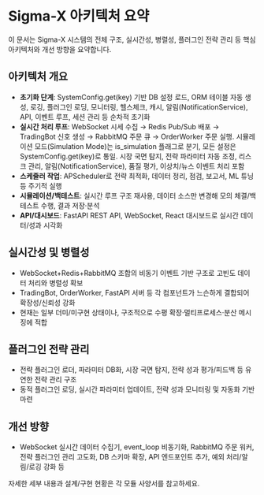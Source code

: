 # Sigma-X 아키텍처 요약

이 문서는 Sigma-X 시스템의 전체 구조, 실시간성, 병렬성, 플러그인 전략 관리 등 핵심 아키텍처와 개선 방향을 요약합니다.

## 아키텍처 개요

- **초기화 단계**: SystemConfig.get(key) 기반 DB 설정 로드, ORM 테이블 자동 생성, 로깅, 플러그인 로딩, 모니터링, 헬스체크, 캐시, 알림(NotificationService), API, 이벤트 루프, 세션 관리 등 순차적 초기화
- **실시간 처리 루프**: WebSocket 시세 수집 → Redis Pub/Sub 배포 → TradingBot 신호 생성 → RabbitMQ 주문 큐 → OrderWorker 주문 실행. 시뮬레이션 모드(Simulation Mode)는 is_simulation 플래그로 분기, 모든 설정은 SystemConfig.get(key)로 통일. 시장 국면 탐지, 전략 파라미터 자동 조정, 리스크 관리, 알림(NotificationService), 품질 평가, 이상치/뉴스 이벤트 처리 포함
- **스케줄러 작업**: APScheduler로 전략 최적화, 데이터 정리, 점검, 보고서, ML 튜닝 등 주기적 실행
- **시뮬레이션/백테스트**: 실시간 루프 구조 재사용, 데이터 소스만 변경해 모의 체결/백테스트 수행, 결과 저장·분석
- **API/대시보드**: FastAPI REST API, WebSocket, React 대시보드로 실시간 데이터/성과 시각화

## 실시간성 및 병렬성

- WebSocket+Redis+RabbitMQ 조합의 비동기 이벤트 기반 구조로 고빈도 데이터 처리와 병렬성 확보
- TradingBot, OrderWorker, FastAPI 서버 등 각 컴포넌트가 느슨하게 결합되어 확장성/신뢰성 강화
- 현재는 일부 더미/미구현 상태이나, 구조적으로 수평 확장·멀티프로세스·분산 메시징에 적합

## 플러그인 전략 관리

- 전략 플러그인 로더, 파라미터 DB화, 시장 국면 탐지, 전략 성과 평가/피드백 등 유연한 전략 관리 구조
- 동적 플러그인 로딩, 실시간 파라미터 업데이트, 전략 성과 모니터링 및 자동화 기반 마련

## 개선 방향

- WebSocket 실시간 데이터 수집기, event_loop 비동기화, RabbitMQ 주문 워커, 전략 플러그인 관리 고도화, DB 스키마 확장, API 엔드포인트 추가, 예외 처리/알림/로깅 강화 등

자세한 세부 내용과 설계/구현 현황은 각 모듈 사양서를 참고하세요.
